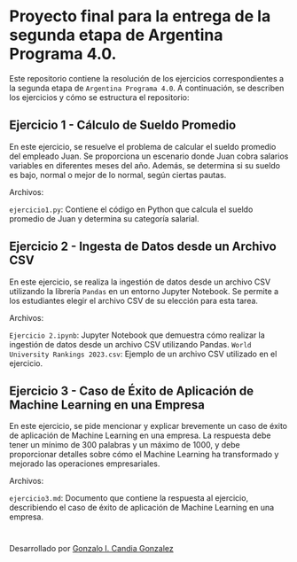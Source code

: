 # Proyecto final para la entrega de la segunda etapa de Argentina Programa 4.0. 

Este repositorio contiene la resolución de los ejercicios correspondientes a la segunda etapa de `Argentina Programa 4.0`.
A continuación, se describen los ejercicios y cómo se estructura el repositorio:

## Ejercicio 1 - Cálculo de Sueldo Promedio

En este ejercicio, se resuelve el problema de calcular el sueldo promedio del empleado Juan. Se proporciona un escenario donde Juan cobra salarios variables en diferentes meses del año. Además, se determina si su sueldo es bajo, normal o mejor de lo normal, según ciertas pautas.

Archivos:

`ejercicio1.py`: Contiene el código en Python que calcula el sueldo promedio de Juan y determina su categoría salarial.


## Ejercicio 2 - Ingesta de Datos desde un Archivo CSV

En este ejercicio, se realiza la ingestión de datos desde un archivo CSV utilizando la librería `Pandas` en un entorno Jupyter Notebook.
Se permite a los estudiantes elegir el archivo CSV de su elección para esta tarea.

Archivos:

`Ejercicio 2.ipynb`: Jupyter Notebook que demuestra cómo realizar la ingestión de datos desde un archivo CSV utilizando Pandas.
`World University Rankings 2023.csv`: Ejemplo de un archivo CSV utilizado en el ejercicio.


## Ejercicio 3 - Caso de Éxito de Aplicación de Machine Learning en una Empresa

En este ejercicio, se pide mencionar y explicar brevemente un caso de éxito de aplicación de Machine Learning en una empresa. La respuesta debe tener un mínimo de 300 palabras y un máximo de 1000, y debe proporcionar detalles sobre cómo el Machine Learning ha transformado y mejorado las operaciones empresariales.

Archivos:

`ejercicio3.md`: Documento que contiene la respuesta al ejercicio, describiendo el caso de éxito de aplicación de Machine Learning en una empresa.


# 
Desarrollado por [Gonzalo I. Candia Gonzalez](https://github.com/gonzalocandia92/Ticmas-ArgProg4.0-Etapa2-DatosConPython)
